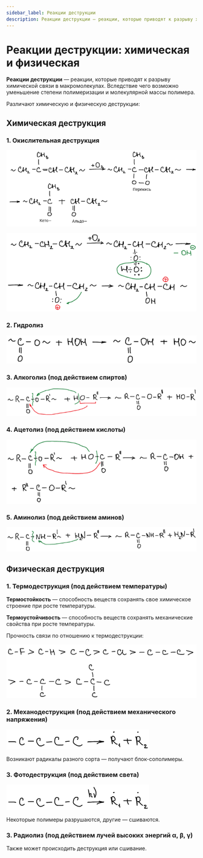 ```yaml
---
sidebar_label: Реакции деструкции
description: Реакции деструкции — реакции, которые приводят к разрыву химической связи в макромолекулах. Вследствие чего возможно уменьшение степени полимеризации и молекулярной массы полимера.
---
```



# Реакции деструкции: химическая и физическая

**Реакции деструкции** — реакции, которые приводят к разрыву химической связи в макромолекулах. Вследствие чего возможно уменьшение степени полимеризации и молекулярной массы полимера.

Различают химическую и физическую деструкции:

## Химическая деструкция

### 1. Окислительная деструкция

![](../images/vms/reakcii-destrukcii/destr_clip_image001.png)

![](../images/vms/reakcii-destrukcii/destr_clip_image001_0001.png)

### 2. Гидролиз

![](../images/vms/reakcii-destrukcii/destr_clip_image001_0002.png)

### 3. Алкоголиз (под действием спиртов)

![](../images/vms/reakcii-destrukcii/destr_clip_image001_0003.png)

### 4. Ацетолиз (под действием кислоты)

![](../images/vms/reakcii-destrukcii/destr_clip_image001_0004.png)

### 5. Аминолиз (под действием аминов)

![](../images/vms/reakcii-destrukcii/destr_clip_image001_0005.png)

## Физическая деструкция

### 1. Термодеструкция (под действием температуры)

**Термостойкость** — способность веществ сохранять свое химическое строение при росте температуры.

**Термоустойчивость** — способность веществ сохранять механические свойства при росте температуры.

Прочность связи по отношению к термодеструкции:

![](../images/vms/reakcii-destrukcii/destr_clip_image001_0006.png)

### 2. Механодеструкция (под действием механического напряжения)

![](../images/vms/reakcii-destrukcii/destr_clip_image001_0007.png)

Возникают радикалы разного сорта — получают блок-сополимеры.

### 3. Фотодеструкция (под действием света)

![](../images/vms/reakcii-destrukcii/destr_clip_image001_0008.png)

Некоторые полимеры разрушаются, другие — сшиваются.

### 3. Радиолиз (под действием лучей высоких энергий α, β, γ)

Также может происходить деструкция или сшивание.

